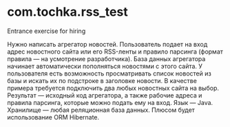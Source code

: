 # com.tochka.rss_test
Entrance exercise for hiring

Нужно написать агрегатор новостей.
Пользователь подает на вход адрес новостного сайта или его RSS-ленты и правило
парсинга (формат правила — на усмотрение разработчика).
База данных агрегатора начинает автоматически пополняться новостями с этого
сайта.
У пользователя есть возможность просматривать список новостей из базы и искать их
по подстроке в заголовке новости.
В качестве примера требуется подключить два любых новостных сайта на выбор.
Результат — исходный код агрегатора, а также рабочие адреса и правила парсинга,
которые можно подать ему на вход.
Язык — Java. Хранилище — любая реляционная база данных. Плюсом будет
использование ORM Hibernate.
